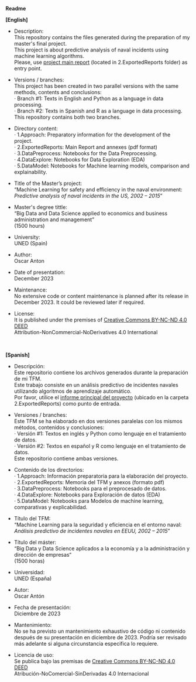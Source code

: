 **Readme**

**[English]**

- Description:  
This repository contains the files generated during the preparation of my master's final project.  
This project is about predictive analysis of naval incidents using machine learning algorithms.  
Please, use [project main report](https://github.com/oscanton/MachineLearning-Naval-Incidents/tree/English%2BPython/2.ExportedReports) (located in 2.ExportedReports folder) as entry point.

- Versions / branches:  
This project has been created in two parallel versions with the same methods, contents and conclusions:  
 · Branch #1: Texts in English and Python as a language in data processing.  
 · Branch #2: Texts in Spanish and R as a language in data processing.  
This repository contains both two branches.

- Directory content:  
 · 1.Approach: Preparatory information for the development of the project.  
 · 2.ExportedReports: Main Report and annexes (pdf format)  
 · 3.DataPreprocess: Notebooks for the Data Preprocessing.  
 · 4.DataExplore: Notebooks for Data Exploration (EDA)  
 · 5.DataModel: Notebooks for Machine learning models, comparison and explainability.

- Title of the Master’s project:  
“Machine Learning for safety and efficiency in the naval environment:  
_Predictive analysis of naval incidents in the US, 2002 – 2015_”

- Master's degree tittle:  
“Big Data and Data Science applied to economics and business administration and management”  
(1500 hours)

- University:  
UNED (Spain)

- Author:  
Oscar Anton

- Date of presentation:  
December 2023

- Maintenance:  
No extensive code or content maintenance is planned after its release in December 2023. It could be reviewed later if required.

- License:  
It is published under the premises of [Creative Commons BY-NC-ND 4.0 DEED](https://creativecommons.org/licenses/by-nc-nd/4.0/)  
Attribution-NonCommercial-NoDerivatives 4.0 International

<br>

**[Spanish]**

- Descripción:  
Este repositorio contiene los archivos generados durante la preparación de mi TFM.  
Este trabajo consiste en un análisis predictivo de incidentes navales utilizando algoritmos de aprendizaje automático.  
Por favor, utilice el [informe principal del proyecto](https://github.com/oscanton/MachineLearning-Naval-Incidents/blob/Spanish%2BR/2.ExportedReports/-%20Memoria%20TFM%20-%20An%C3%A1lisis%20predictivo%20de%20incidentes%20navales%20-%20Oscar%20Ant%C3%B3n.pdf) (ubicado en la carpeta 2.ExportedReports) como punto de entrada.

- Versiones / branches:  
Este TFM se ha elaborado en dos versiones paralelas con los mismos métodos, contenidos y conclusiones:  
 · Versión #1: Textos en inglés y Python como lenguaje en el tratamiento de datos.  
 · Versión #2: Textos en español y R como lenguaje en el tratamiento de datos.  
Este repositorio contiene ambas versiones.

- Contenido de los directorios:  
 · 1.Approach: Información preparatoria para la elaboración del proyecto.  
 · 2.ExportedReports: Memoria del TFM y anexos (formato pdf)  
 · 3.DataPreprocess: Notebooks para el preprocesado de datos.  
 · 4.DataExplore: Notebooks para Exploración de datos (EDA)  
 · 5.DataModel: Notebooks para Modelos de machine learning, comparativas y explicabilidad.  

- Título del TFM:  
“Machine Learning para la seguridad y eficiencia en el entorno naval:  
_Análisis predictivo de incidentes navales en EEUU, 2002 – 2015_”

- Título del máster:  
“Big Data y Data Science aplicados a la economía y a la administración y dirección de empresas“  
(1500 horas)

- Universidad:  
UNED (España)

- Autor:  
Oscar Antón

- Fecha de presentación:  
Diciembre de 2023

- Mantenimiento:  
No se ha previsto un mantenimiento exhaustivo de código ni contenido después de su presentación en diciembre de 2023. Podría ser revisado más adelante si alguna circunstancia especifica lo requiere.

- Licencia de uso:  
Se publica bajo las premisas de [Creative Commons BY-NC-ND 4.0 DEED](https://creativecommons.org/licenses/by-nc-nd/4.0/)  
Atribución-NoComercial-SinDerivadas 4.0 Internacional
